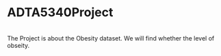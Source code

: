 # ADTA5340Project
<br>
The Project is about the Obesity dataset. We will find whether the level of obseity.
